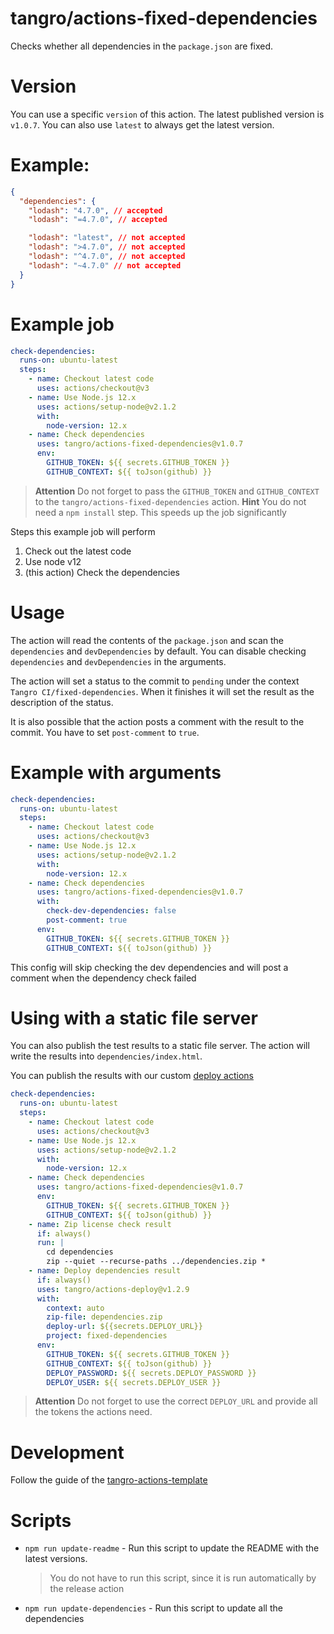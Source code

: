 # tangro/actions-fixed-dependencies

Checks whether all dependencies in the `package.json` are fixed.

# Version

You can use a specific `version` of this action. The latest published version is `v1.0.7`. You can also use `latest` to always get the latest version.

# Example:

```json
{
  "dependencies": {
    "lodash": "4.7.0", // accepted
    "lodash": "=4.7.0", // accepted

    "lodash": "latest", // not accepted
    "lodash": ">4.7.0", // not accepted
    "lodash": "^4.7.0", // not accepted
    "lodash": "~4.7.0" // not accepted
  }
}
```

# Example job

```yml
check-dependencies:
  runs-on: ubuntu-latest
  steps:
    - name: Checkout latest code
      uses: actions/checkout@v3
    - name: Use Node.js 12.x
      uses: actions/setup-node@v2.1.2
      with:
        node-version: 12.x
    - name: Check dependencies
      uses: tangro/actions-fixed-dependencies@v1.0.7
      env:
        GITHUB_TOKEN: ${{ secrets.GITHUB_TOKEN }}
        GITHUB_CONTEXT: ${{ toJson(github) }}
```

> **Attention** Do not forget to pass the `GITHUB_TOKEN` and `GITHUB_CONTEXT` to the `tangro/actions-fixed-dependencies` action.
> **Hint** You do not need a `npm install` step. This speeds up the job significantly

Steps this example job will perform

1. Check out the latest code
2. Use node v12
3. (this action) Check the dependencies

# Usage

The action will read the contents of the `package.json` and scan the `dependencies` and `devDependencies` by default. You can disable checking `dependencies` and `devDependencies` in the arguments.

The action will set a status to the commit to `pending` under the context `Tangro CI/fixed-dependencies`. When it finishes it will set the result as the description of the status.

It is also possible that the action posts a comment with the result to the commit. You have to set `post-comment` to `true`.

# Example with arguments

```yml
check-dependencies:
  runs-on: ubuntu-latest
  steps:
    - name: Checkout latest code
      uses: actions/checkout@v3
    - name: Use Node.js 12.x
      uses: actions/setup-node@v2.1.2
      with:
        node-version: 12.x
    - name: Check dependencies
      uses: tangro/actions-fixed-dependencies@v1.0.7
      with:
        check-dev-dependencies: false
        post-comment: true
      env:
        GITHUB_TOKEN: ${{ secrets.GITHUB_TOKEN }}
        GITHUB_CONTEXT: ${{ toJson(github) }}
```

This config will skip checking the dev dependencies and will post a comment when the dependency check failed

# Using with a static file server

You can also publish the test results to a static file server. The action will write the results into `dependencies/index.html`.

You can publish the results with our custom [deploy actions](https://github.com/tangro/actions-deploy)

```yml
check-dependencies:
  runs-on: ubuntu-latest
  steps:
    - name: Checkout latest code
      uses: actions/checkout@v3
    - name: Use Node.js 12.x
      uses: actions/setup-node@v2.1.2
      with:
        node-version: 12.x
    - name: Check dependencies
      uses: tangro/actions-fixed-dependencies@v1.0.7
      env:
        GITHUB_TOKEN: ${{ secrets.GITHUB_TOKEN }}
        GITHUB_CONTEXT: ${{ toJson(github) }}
    - name: Zip license check result
      if: always()
      run: |
        cd dependencies
        zip --quiet --recurse-paths ../dependencies.zip *
    - name: Deploy dependencies result
      if: always()
      uses: tangro/actions-deploy@v1.2.9
      with:
        context: auto
        zip-file: dependencies.zip
        deploy-url: ${{secrets.DEPLOY_URL}}
        project: fixed-dependencies
      env:
        GITHUB_TOKEN: ${{ secrets.GITHUB_TOKEN }}
        GITHUB_CONTEXT: ${{ toJson(github) }}
        DEPLOY_PASSWORD: ${{ secrets.DEPLOY_PASSWORD }}
        DEPLOY_USER: ${{ secrets.DEPLOY_USER }}
```

> **Attention** Do not forget to use the correct `DEPLOY_URL` and provide all the tokens the actions need.

# Development

Follow the guide of the [tangro-actions-template](https://github.com/tangro/tangro-actions-template)

# Scripts

- `npm run update-readme` - Run this script to update the README with the latest versions.

  > You do not have to run this script, since it is run automatically by the release action

- `npm run update-dependencies` - Run this script to update all the dependencies
